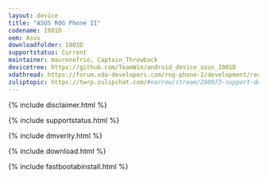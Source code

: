 ```yaml
---
layout: device
title: "ASUS ROG Phone II"
codename: I001D
oem: Asus
downloadfolder: I001D
supportstatus: Current
maintainer: mauronofrio, Captain_Throwback
devicetree: https://github.com/TeamWin/android_device_asus_I001D
xdathread: https://forum.xda-developers.com/rog-phone-2/development/recovery-unofficial-twrp-recovery-asus-t4026801
zuliptopic: https://twrp.zulipchat.com/#narrow/stream/290973-support-device/topic/ASUS.20ROG.20Phone.20II
---
```



{% include disclaimer.html %}


{% include supportstatus.html %}


{% include dmverity.html %}


{% include download.html %}


{% include fastbootabinstall.html %}

